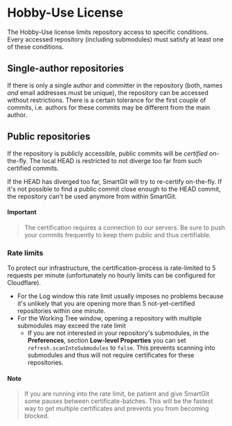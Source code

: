 # Hobby-Use License

The Hobby-Use license limits repository access to specific conditions. Every accessed repository (including submodules) must satisfy at least one of these conditions.

## Single-author repositories

If there is only a single author and committer in the repository (both, names *and* email addresses must be unique), the repository can be accessed without restrictions. There is a certain tolerance for the first couple of commits, i.e. authors for these commits may be different from the main author.

## Public repositories

If the repository is publicly accessible, public commits will be *certified* on-the-fly. The local HEAD is restricted to not diverge too far from such certified commits.

If the HEAD has diverged too far, SmartGit will try to re-certify on-the-fly. If it's not possible to find a public commit close enough to the HEAD commit, the repository can't be used anymore from within SmartGit.

#### Important
> The certification requires a connection to our servers. Be sure to push your commits frequently to keep them public and thus certifiable.

### Rate limits

To protect our infrastructure, the certification-process is rate-limited to 5 requests per minute (unfortunately no hourly limits can be configured for Cloudflare).
* For the Log window this rate limit usually imposes no problems because it's unlikely that you are opening more than 5 not-yet-certified repositories within one minute.
* For the Working Tree window, opening a repository with multiple submodules may exceed the rate limit
  * If you are not interested in your repository's submodules, in the **Preferences**, section **Low-level Properties** you can set `refresh.scanIntoSubmodules` to `false`. This prevents scanning into submodules and thus will not require certificates for these repositories.


#### Note
>
>If you are running into the rate limit, be patient and give SmartGit some pauses between certificate-batches. This will be the fastest way to get multiple certificates and prevents you from becoming blocked.
